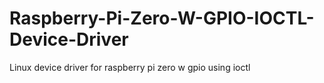 # Raspberry-Pi-Zero-W-GPIO-IOCTL-Device-Driver
Linux device driver for raspberry pi zero w gpio using ioctl
